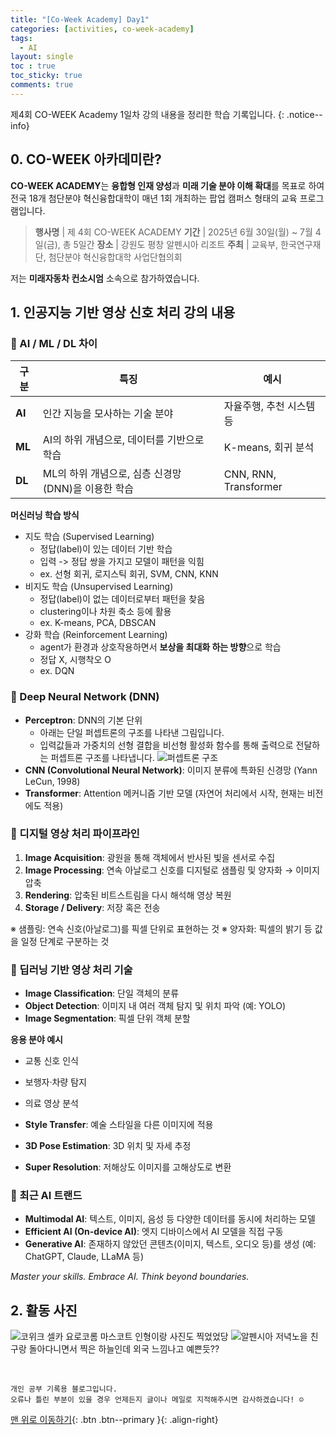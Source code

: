 ```yaml
---
title: "[Co-Week Academy] Day1"
categories: [activities, co-week-academy]
tags:
  - AI
layout: single
toc : true
toc_sticky: true
comments: true
---
```


제4회 CO-WEEK Academy 1일차 강의 내용을 정리한 학습 기록입니다.
{: .notice--info}


## 0. CO-WEEK 아카데미란?
**CO-WEEK ACADEMY**는 **융합형 인재 양성**과 **미래 기술 분야 이해 확대**를 목표로 하여 전국 18개 첨단분야 혁신융합대학이 매년 1회 개최하는 팝업 캠퍼스 형태의 교육 프로그램입니다. 

> **행사명** | 제 4회 CO-WEEK ACADEMY 
> **기간** | 2025년 6월 30일(월) ~ 7월 4일(금), 총 5일간
> **장소** | 강원도 평창 알펜시아 리조트
> **주최** | 교육부, 한국연구재단, 첨단분야 혁신융합대학 사업단협의회

저는 **미래자동차 컨소시엄** 소속으로 참가하였습니다.

## 1. 인공지능 기반 영상 신호 처리 강의 내용
### 🐾 AI / ML / DL 차이
| 구분 | 특징 | 예시 |
|------|------|------|
| **AI** | 인간 지능을 모사하는 기술 분야 | 자율주행, 추천 시스템 등 |
| **ML** | AI의 하위 개념으로, 데이터를 기반으로 학습 | K-means, 회귀 분석 |
| **DL** | ML의 하위 개념으로, 심층 신경망 (DNN)을 이용한 학습 | CNN, RNN, Transformer |

**머신러닝 학습 방식**
- 지도 학습 (Supervised Learning)
    - 정답(label)이 있는 데이터 기반 학습
    - 입력 -> 정답 쌍을 가지고 모델이 패턴을 익힘
    - ex. 선형 회귀, 로지스틱 회귀, SVM, CNN, KNN
- 비지도 학습 (Unsupervised Learning)
    - 정답(label)이 없는 데이터로부터 패턴을 찾음
    - clustering이나 차원 축소 등에 활용
    - ex. K-means, PCA, DBSCAN
- 강화 학습 (Reinforcement Learning)
    - agent가 환경과 상호작용하면서 **보상을 최대화 하는 방향**으로 학습
    - 정답 X, 시행착오 O
    - ex.  DQN

### 🐾 Deep Neural Network (DNN)
- **Perceptron**: DNN의 기본 단위 
    - 아래는 단일 퍼셉트론의 구조를 나타낸 그림입니다.
    - 입력값들과 가중치의 선형 결합을 비선형 활성화 함수를 통해 출력으로 전달하는 퍼셉트론 구조를 나타냅니다. 
    ![퍼셉트론 구조](../assets/images/perceptron.png)
- **CNN (Convolutional Neural Network)**: 이미지 분류에 특화된 신경망 (Yann LeCun, 1998)
- **Transformer**: Attention 메커니즘 기반 모델 (자연어 처리에서 시작, 현재는 비전에도 적용)


### 🐾 디지털 영상 처리 파이프라인
1. **Image Acquisition**: 광원을 통해 객체에서 반사된 빛을 센서로 수집  
2. **Image Processing**: 연속 아날로그 신호를 디지털로 샘플링 및 양자화 → 이미지 압축  
3. **Rendering**: 압축된 비트스트림을 다시 해석해 영상 복원  
4. **Storage / Delivery**: 저장 혹은 전송

※ 샘플링: 연속 신호(아날로그)를 픽셀 단위로 표현하는 것
※ 양자화: 픽셀의 밝기 등 값을 일정 단계로 구분하는 것


### 🐾 딥러닝 기반 영상 처리 기술
- **Image Classification**: 단일 객체의 분류
- **Object Detection**: 이미지 내 여러 객체 탐지 및 위치 파악 (예: YOLO)
- **Image Segmentation**: 픽셀 단위 객체 분할

**응용 분야 예시**
- 교통 신호 인식
- 보행자·차량 탐지
- 의료 영상 분석

- **Style Transfer**: 예술 스타일을 다른 이미지에 적용
- **3D Pose Estimation**: 3D 위치 및 자세 추정
- **Super Resolution**: 저해상도 이미지를 고해상도로 변환


### 🐾 최근 AI 트랜드
- **Multimodal AI**: 텍스트, 이미지, 음성 등 다양한 데이터를 동시에 처리하는 모델  
- **Efficient AI (On-device AI)**: 엣지 디바이스에서 AI 모델을 직접 구동  
- **Generative AI**: 존재하지 않았던 콘텐츠(이미지, 텍스트, 오디오 등)를 생성 (예: ChatGPT, Claude, LLaMA 등)

_Master your skills. Embrace AI. Think beyond boundaries._


## 2. 활동 사진
![코위크 셀카](../assets/images/coweek_photo1.jpg)
요로코롬 마스코트 인형이랑 사진도 찍었었당
![알펜시아 저녁노을](../assets/images/coweek_photo2.jpg)
친구랑 돌아다니면서 찍은 하늘인데 외국 느낌나고 예쁜듯??


<br>

    개인 공부 기록용 블로그입니다.
    오류나 틀린 부분이 있을 경우 언제든지 글이나 메일로 지적해주시면 감사하겠습니다! ☺

[맨 위로 이동하기](#){: .btn .btn--primary }{: .align-right}